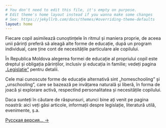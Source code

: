 ```yaml
---
# You don't need to edit this file, it's empty on purpose.
# Edit theme's home layout instead if you wanna make some changes
# See: https://jekyllrb.com/docs/themes/#overriding-theme-defaults
layout: home
---
```


Fiecare copil asimilează cunoștințele în ritmul și maniera proprie, de aceea
unii părinți preferă să aleagă alte forme de educație, după un program
individual, care ține cont de necesitățile particulare ale copilului.

În Republica Moldova alegerea formei de educație al propriului copil este dreptul
și obligația părinților, inclusiv și educația in familie; vedeți pagina
[„Legislatie”](/legislatie) pentru detalii.

Cele mai cunoscute forme de educație alternativă sint „homeschooling” și
„unschooling”, care se bazează pe invățarea naturală și liberă, în forma de
joacă și explorare activă, respectînd personalitatea și necesitățile copilului.

Daca sunteți în căutare de răspunsuri, atunci bine ați venit pe pagina noastră:
aici veți găsi articole, informații despre legislație, literatură utilă,
evenimente, ș.a.

<a href="/ru" lang="ru" class="translation-link">Русская версия… →</a>
